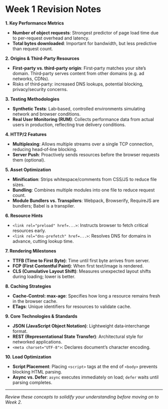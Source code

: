 # Week 1 Revision Notes

**1. Key Performance Metrics**
- **Number of object requests**: Strongest predictor of page load time due to per-request overhead and latency.
- **Total bytes downloaded**: Important for bandwidth, but less predictive than request count.

**2. Origins & Third‑Party Resources**
- **First‑party vs. third‑party origin**: First‑party matches your site’s domain. Third‑party serves content from other domains (e.g. ad networks, CDNs).
- Risks of third‑party: increased DNS lookups, potential blocking, privacy/security concerns.

**3. Testing Methodologies**
- **Synthetic Tests**: Lab‑based, controlled environments simulating network and browser conditions.
- **Real User Monitoring (RUM)**: Collects performance data from actual users in production, reflecting true delivery conditions.

**4. HTTP/2 Features**
- **Multiplexing**: Allows multiple streams over a single TCP connection, reducing head‑of‑line blocking.
- **Server Push**: Proactively sends resources before the browser requests them (optional).

**5. Asset Optimization**
- **Minification**: Strips whitespace/comments from CSS/JS to reduce file sizes.
- **Bundling**: Combines multiple modules into one file to reduce request count.
- **Module Bundlers vs. Transpilers**: Webpack, Browserify, RequireJS are bundlers; Babel is a transpiler.

**6. Resource Hints**
- `<link rel="preload" href=...>`: Instructs browser to fetch critical resources early.
- `<link rel="dns-prefetch" href=...>`: Resolves DNS for domains in advance, cutting lookup time.

**7. Rendering Milestones**
- **TTFB (Time to First Byte)**: Time until first byte arrives from server.
- **FCP (First Contentful Paint)**: When first text/image is rendered.
- **CLS (Cumulative Layout Shift)**: Measures unexpected layout shifts during loading; lower is better.

**8. Caching Strategies**
- **Cache-Control: max-age**: Specifies how long a resource remains fresh in the browser cache.
- **ETags**: Unique identifiers for resources to validate cache.

**9. Core Technologies & Standards**
- **JSON (JavaScript Object Notation)**: Lightweight data‐interchange format.
- **REST (Representational State Transfer)**: Architectural style for networked applications.
- `<meta charset="UTF-8">`: Declares document’s character encoding.

**10. Load Optimization**
- **Script Placement**: Placing `<script>` tags at the end of `<body>` prevents blocking HTML parsing.
- **Async vs. Defer**: `async` executes immediately on load; `defer` waits until parsing completes.

---
*Review these concepts to solidify your understanding before moving on to Week 2.*

